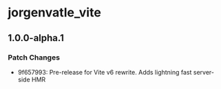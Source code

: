 # jorgenvatle_vite

## 1.0.0-alpha.1

### Patch Changes

- 9f657993: Pre-release for Vite v6 rewrite. Adds lightning fast server-side HMR
